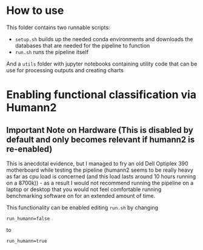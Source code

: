 # How to use

This folder contains two runnable scripts:
* `setup.sh` builds up the needed conda environments and downloads the databases that are needed for the pipeline to function
* `run.sh` runs the pipeline itself

And a `utils` folder with jupyter notebooks containing utility code that can be use for processing outputs and creating charts

# Enabling functional classification via Humann2

## Important Note on Hardware (This is disabled by default and only becomes relevant if humann2 is re-enabled)

This is anecdotal evidence, but I managed to fry an old Dell Optiplex 390 motherboard while testing the pipeline (humann2 seems to be really heavy as far as cpu load is concerned (and this load lasts around 10 hours running on a 8700k)) - as a result I would not recommend running the pipeline on a laptop or desktop that you would not feel comfortable running benchmarking software on for an extended amount of time.

This functionality can be enabled editing `run.sh` by changing
```
run_humann=false
```
to

```
run_humann=true
```